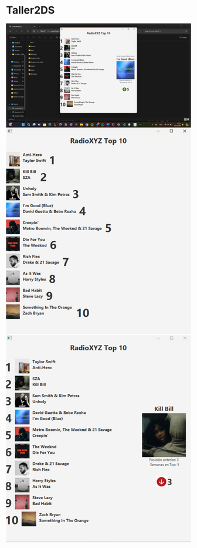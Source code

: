 # Taller2DS
![alt text](image.png)
![alt text](Resultadointegrante3.png)
![alt text](<Resultado del integrante 2.png>)